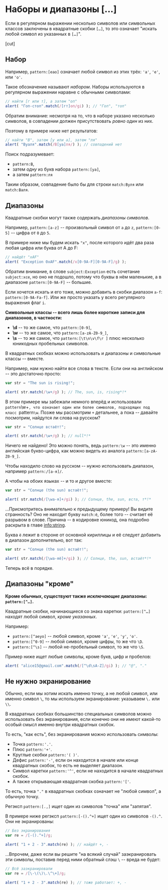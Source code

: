 # Наборы и диапазоны [...]

Если в регулярном выражении несколько символов или символьных классов заключены в квадратные скобки `[…]`, то это означает "искать любой символ из указанных в `[…]`".

[cut]

## Набор

Например, `pattern:[еао]` означает любой символ из этих трёх: `'а'`, `'е'`, или `'о'`.

Такое обозначение называют *набором*. Наборы используются в регулярном выражении наравне с обычными символами:

```js run
// найти [г или т], а затем "оп"
alert( "Гоп-стоп".match(/[гт]оп/gi) ); // "Гоп", "топ"
```

Обратим внимание: несмотря на то, что в наборе указано несколько символов, в совпадении должен присутствовать *ровно один* из них.

Поэтому в примере ниже нет результатов:

```js run
// найти "В", затем [у или а], затем "ля"
alert( "Вуаля".match(/В[уа]ля/) ); // совпадений нет
```

Поиск подразумевает:

- `pattern:В`,
- затем *одну* из букв набора `pattern:[уа]`,
- а затем `pattern:ля`

Таким образом, совпадение было бы для строки `match:Вуля` или `match:Валя`.

## Диапазоны

Квадратные скобки могут также содержать *диапазоны символов*.

Например,  `pattern:[a-z]` -- произвольный символ от `a` до `z`, `pattern:[0-5]` -- цифра от `0` до `5`.

В примере ниже мы будем искать `"x"`, после которого идёт два раза любая цифра или буква от A до F:

```js run
// найдёт "xAF"
alert( "Exception 0xAF".match(/x[0-9A-F][0-9A-F]/g) );
```

Обратим внимание, в слове `subject:Exception` есть сочетание `subject:xce`, но оно не подошло, потому что буквы в нём маленькие, а в диапазоне `pattern:[0-9A-F]` -- большие.

Если хочется искать и его тоже, можно добавить в скобки диапазон `a-f`: `pattern:[0-9A-Fa-f]`. Или же просто указать у всего регулярного выражения флаг `i`.

**Символьные классы -- всего лишь более короткие записи для диапазонов, в частности:**

- **\d** -- то же самое, что `pattern:[0-9]`,
- **\w** -- то же самое, что `pattern:[a-zA-Z0-9_]`,
- **\s** -- то же самое, что `pattern:[\t\n\v\f\r ]` плюс несколько юникодных пробельных символов.

В квадратных скобках можно использовать и диапазоны и символьные классы -- вместе.

Например, нам нужно найти все слова в тексте. Если они на английском -- это достаточно просто:

```js run
var str = "The sun is rising!";

alert( str.match(/\w+/g) ); // The, sun, is, rising*!*
```

В этом примере мы забежали немного вперёд и использовали `pattern`\w+`, что означает один или более символов, подходящих под класс `pattern`\w`. Позже мы рассмотрим `+` детальнее, а пока -- давайте посмотрим, найдутся ли слова на русском?

```js run
var str = "Солнце встаёт!";

alert( str.match(/\w+/g) ); // null*!*
```

Ничего не найдено! Это можно понять, ведь `pattern:\w` -- это именно английская букво-цифра, как можно видеть из аналога `pattern:[a-zA-Z0-9_]`.

Чтобы находило слово на русском -- нужно использовать диапазон, например `pattern:/[а-я]/`.

А чтобы на обоих языках -- и то и другое вместе:

```js run
var str = "Солнце (the sun) встаёт!";

alert( str.match(/[\wа-я]+/gi) ); // Солнце, the, sun, вста, т*!*
```

...Присмотритесь внимательно к предыдущему примеру! Вы видите странность? Оно не находит букву `match:ё`, более того -- считает её разрывом в слове. Причина  -- в кодировке юникод, она подробно раскрыта в главе <info:string>.

Буква `ё` лежит в стороне от основной кириллицы и её следует добавить в диапазон дополнительно, вот так:

```js run
var str = "Солнце (the sun) встаёт!";

alert( str.match(/[\wа-яё]+/gi) ); // Солнце, the, sun, встаёт*!*
```

Теперь всё в порядке.

## Диапазоны "кроме"

**Кроме обычных, существуют также *исключающие* диапазоны: `pattern:[^…]`.**

Квадратные скобки, начинающиеся со знака каретки: `pattern:[^…]` находят любой символ, *кроме указанных*.

Например:

- `pattern:[^аеуо]` -- любой символ, кроме  `'a'`, `'e'`, `'y'`, `'o'`.
- `pattern:[^0-9]` -- любой символ, кроме цифры, то же что `\D`.
- `pattern:[^\s]` -- любой не-пробельный символ, то же что `\S`.

Пример ниже ищет любые символы, кроме букв, цифр и пробелов:

```js run
alert( "alice15@gmail.com".match(/[^\d\sA-Z]/gi) ); // "@", "."
```

## Не нужно экранирование

Обычно, если мы хотим искать именно точку, а не любой символ, или именно символ `\`, то мы используем экранирование: указываем `\.` или `\\`.

В квадратных скобках большинство специальных символов можно использовать без экранирования, если конечно они не имеют какой-то особый смысл именно внутри квадратных скобок.

То есть, "как есть", без экранирования можно использовать символы:

- Точка `pattern:'.'`.
- Плюс `pattern:'+'`.
- Круглые скобки `pattern:'( )'`.
- Дефис `pattern:'-'`, если он находится в начале или конце квадратных скобок, то есть не выделяет диапазон.
- Символ каретки `pattern:'^'`, если не находится в начале квадратных скобок.
- А также открывающая квадратная скобка `pattern:'['`.

То есть, точка `"."` в квадратных скобках означает не "любой символ", а обычную точку.

Регэксп `pattern:[.,]` ищет один из символов "точка" или "запятая".

В примере ниже регэксп `pattern:[-().^+]` ищет один из символов `-().^`. Они не экранированы:

```js run
// Без экранирования
var re = /[-().^+]/g;

alert( "1 + 2 - 3".match(re) ); // найдёт +, -
```

...Впрочем, даже если вы решите "на всякий случай" заэкранировать эти символы, поставив перед ними обратный слэш `\` -- вреда не будет:

```js run
// Всё заэкранировали
var re = /[\-\(\)\.\^\+]/g;

alert( "1 + 2 - 3".match(re) ); // тоже работает: +, -
```

